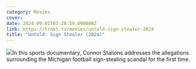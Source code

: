 ```yaml
---
category: Movies
cover: 
date: 2024-09-01T03:20:59.000000Z
link: https://trakt.tv/movies/untold-sign-stealer-2024
title: "Untold: Sign Stealer (2024)"
---
```


![](https://walter-r2.trakt.tv/images/movies/001/083/693/fanarts/thumb/4091f0db97.jpg)In this sports documentary, Connor Stalions addresses the allegations surrounding the Michigan football sign-stealing scandal for the first time.